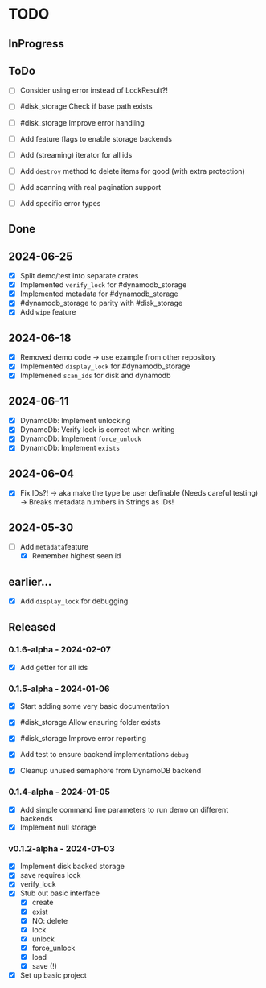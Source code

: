 # TODO

## InProgress


## ToDo

- [ ] Consider using error instead of LockResult?!

- [ ] #disk_storage Check if base path exists
- [ ] #disk_storage Improve error handling
- [ ] Add feature flags to enable storage backends
- [ ] Add (streaming) iterator for all ids
- [ ] Add `destroy` method to delete items for good (with extra protection)

- [ ] Add scanning with real pagination support
- [ ] Add specific error types

## Done

## 2024-06-25
- [x] Split demo/test into separate crates
- [x] Implemented `verify_lock` for #dynamodb_storage
- [x] Implemented metadata for #dynamodb_storage
- [x] #dynamodb_storage to parity with #disk_storage
- [x] Add `wipe` feature

## 2024-06-18
- [x] Removed demo code -> use example from other repository
- [x] Implemented `display_lock` for #dynamodb_storage
- [x] Implemened `scan_ids` for disk and dynamodb

## 2024-06-11
- [x] DynamoDb: Implement unlocking
- [x] DynamoDb: Verify lock is correct when writing
- [x] DynamoDb: Implement `force_unlock`
- [x] DynamoDb: Implement `exists`

## 2024-06-04
- [x] Fix IDs?! -> aka make the type be user definable (Needs careful testing)
	-> Breaks metadata numbers in Strings as IDs!

## 2024-05-30
- [ ] Add `metadata`feature
	- [x] Remember highest seen id

## earlier...
- [x] Add `display_lock` for debugging


## Released

### 0.1.6-alpha - 2024-02-07
- [x] Add getter for all ids

### 0.1.5-alpha - 2024-01-06
- [x] Start adding some very basic documentation
- [x] #disk_storage Allow ensuring folder exists
- [x] #disk_storage Improve error reporting

- [x] Add test to ensure backend implementations `debug`
- [x] Cleanup unused semaphore from DynamoDB backend

### 0.1.4-alpha - 2024-01-05
- [x] Add simple command line parameters to run demo on different backends
- [x] Implement null storage

### v0.1.2-alpha - 2024-01-03
- [x] Implement disk backed storage
- [x] save requires lock
- [x] verify_lock
- [x] Stub out basic interface
	- [x] create
	- [x] exist
	- [x] NO: delete
	- [x] lock
	- [x] unlock
	- [x] force_unlock
	- [x] load
	- [x] save (!)
- [x] Set up basic project
